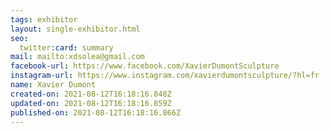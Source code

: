 ```yaml
---
tags: exhibitor
layout: single-exhibitor.html
seo:
  twitter:card: summary
mail: mailto:xdsolea@gmail.com
facebook-url: https://www.facebook.com/XavierDumontSculpture
instagram-url: https://www.instagram.com/xavierdumontsculpture/?hl=fr
name: Xavier Dumont
created-on: 2021-08-12T16:18:16.848Z
updated-on: 2021-08-12T16:18:16.859Z
published-on: 2021-08-12T16:18:16.866Z
---
```

